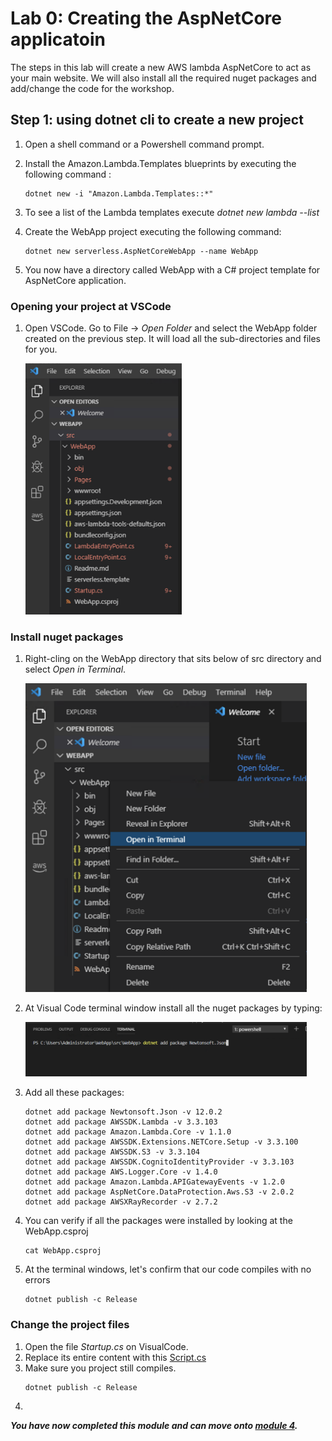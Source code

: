# Lab 0: Creating the AspNetCore applicatoin

The steps in this lab will create a new AWS lambda AspNetCore to act as your main website. We will also install all the required nuget packages and add/change the code for the workshop.


## Step 1: using dotnet cli to create a new project


1. Open a shell command or a Powershell command prompt.
2. Install the Amazon.Lambda.Templates  blueprints by executing the following command :
   ```
   dotnet new -i "Amazon.Lambda.Templates::*"
   ```
3. To see a list of the Lambda templates execute *dotnet new lambda --list*
4. Create the WebApp project executing the following command:
   ```
   dotnet new serverless.AspNetCoreWebApp --name WebApp
   ```
   
5. You now have a directory called WebApp with a C# project template for AspNetCore application.

### Opening your project at VSCode

1. Open VSCode. Go to File -> *Open Folder* and select the WebApp folder created on the previous step. It will load all the sub-directories and files for you.

   <img src="../images/vscodewebapp.png" width="250"/>

### Install nuget packages

1. Right-cling on the WebApp directory that sits below of src directory and select *Open in Terminal*.

   <img src="../images/vscodeterminal.png" width="450"/>

2. At Visual Code terminal window install all the nuget packages by typing:

   <img src="../images/vscodenuget.png" width="450"/>

3. Add all these packages:
   ```
   dotnet add package Newtonsoft.Json -v 12.0.2
   dotnet add package AWSSDK.Lambda -v 3.3.103
   dotnet add package Amazon.Lambda.Core -v 1.1.0
   dotnet add package AWSSDK.Extensions.NETCore.Setup -v 3.3.100
   dotnet add package AWSSDK.S3 -v 3.3.104
   dotnet add package AWSSDK.CognitoIdentityProvider -v 3.3.103
   dotnet add package AWS.Logger.Core -v 1.4.0
   dotnet add package Amazon.Lambda.APIGatewayEvents -v 1.2.0
   dotnet add package AspNetCore.DataProtection.Aws.S3 -v 2.0.2
   dotnet add package AWSXRayRecorder -v 2.7.2
   ```
4. You can verify if all the packages were installed by looking at the WebApp.csproj
   ```
   cat WebApp.csproj
   ```
5. At the terminal windows, let's confirm that our code compiles with no errors
   ```
   dotnet publish -c Release
   ```

### Change the project files

1. Open the file *Startup.cs* on VisualCode.
2. Replace its entire content with this [Script.cs](https://gist.github.com/arturlr/26c656f85b0aa9738414c8fdd7feff40)
3. Make sure you project still compiles.
    ```
    dotnet publish -c Release
    ```
4. 



***You have now completed this module and can move onto [module 4](./Module4.md).***
